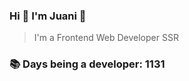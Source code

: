 ### Hi 👋 I&#39;m Juani 🦁

> I&#39;m a Frontend Web Developer SSR

### 📚 Days being a developer: 1131
